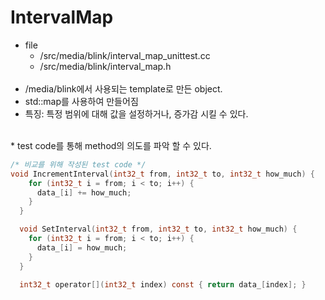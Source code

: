 IntervalMap
====
* file
  * /src/media/blink/interval_map_unittest.cc
  * /src/media/blink/interval_map.h
  <br>  
* /media/blink에서 사용되는 template로 만든 object.
* std::map를 사용하여 만들어짐
* 특징: 특정 범위에 대해 값을 설정하거나, 증가감 시킬 수 있다.
<br>
* test code를 통해 method의 의도를 파악 할 수 있다.
<br>

```c
/* 비교를 위해 작성된 test code */
void IncrementInterval(int32_t from, int32_t to, int32_t how_much) {
    for (int32_t i = from; i < to; i++) {
      data_[i] += how_much;
    }
  }

  void SetInterval(int32_t from, int32_t to, int32_t how_much) {
    for (int32_t i = from; i < to; i++) {
      data_[i] = how_much;
    }
  }

  int32_t operator[](int32_t index) const { return data_[index]; }

```

